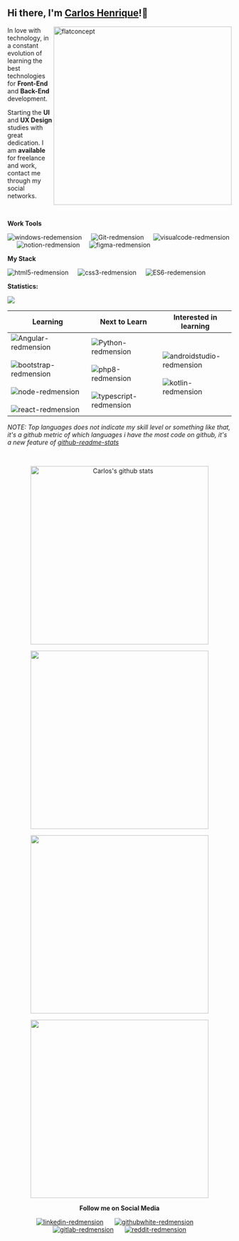 ## Hi there, I'm [Carlos Henrique]()!:punch:

<img src="https://i.ibb.co/zPZrdcM/flatdesignconcept.png" min-width="400px" max-width="400px" width="400px" align="right" alt="flatconcept">
<p align="left">
In love with
technology, in a constant evolution of learning the best technologies for <strong>Front-End</strong>
 and <strong>Back-End</strong> development.
</p>
<p align="left">
Starting the <strong>UI</strong> and <strong>UX Design</strong> studies with great dedication. I am <strong>available</strong> for freelance and work, contact me through my social networks.
</p>
<br>

**Work Tools**
<p></p>
<p align="left"><img src="https://i.ibb.co/NFXK02X/windows-redemension.png" alt="windows-redemension" title="Windows 10" href="#" border="0" />&ensp;&ensp;&ensp;<img src="https://i.ibb.co/6ZQCtTp/Git-redmension.png" alt="Git-redmension" title="Git" href="#" border="0" />&ensp;&ensp;&ensp;<img src="https://i.ibb.co/4VFjd1t/visualcode-redmension.png" alt="visualcode-redmension" title="VS Code" href="#" border="0" />&ensp;&ensp;&ensp;<img src="https://i.ibb.co/jG5GySm/notion-redmension.png" alt="notion-redmension" title="Notion" href="#" border="0" />&ensp;&ensp;&ensp;<img src="https://i.ibb.co/X5NxFBN/figma-redmension.png" alt="figma-redmension" title="Figma" href="#" border="0" /></p>

**My Stack**
<p></p>
<p align="left"><img src="https://i.ibb.co/Q9x7wn0/html5-redmension.png" alt="html5-redmension" title="HTML5" border="0" />&ensp;&ensp;&ensp;<img src="https://i.ibb.co/zZtwrHv/css3-redmension.png" alt="css3-redmension" title="CSS3" border="0" />&ensp;&ensp;&ensp;<img src="https://i.ibb.co/1vZNsFg/ES6-redemension.png" alt="ES6-redemension" title="ECMAScript" border="0" /></p>

**Statistics:**

![](https://komarev.com/ghpvc/?username=devCarlosHenSil&color=blueviolet&style=flat)

<table width="100%">
  <thead>
    <tr>
      <th>Learning</th>
      <th>Next to Learn</th>
      <th>Interested in learning</th>
    </tr>
  </thead>
  <tbody>
    <tr>
      <td>
       <img src="https://i.ibb.co/fSHpZcK/Angular-redmension.png" alt="Angular-redmension" title="Angular" border="0">&ensp;&ensp;&ensp;
                            <img src="https://i.ibb.co/y4khFPj/bootstrap-redmension.png" alt="bootstrap-redmension" title="Bootstrap" border="0">&ensp;&ensp;&ensp;
                            <img src="https://i.ibb.co/Lvq9TXc/node-redmension.png" alt="node-redmension" title="Node.Js" border="0">&ensp;&ensp;&ensp;
                            <img src="https://i.ibb.co/D46tRpV/react-redmension.png" alt="react-redmension" title="React" border="0">
      </td>
      <td>
        <img src="https://i.ibb.co/zZt8gcN/Python-redmension.png" alt="Python-redmension" title="Python" border="0">&ensp;&ensp;&ensp;
        <img src="https://i.ibb.co/R7h4VJP/php8-redmension.png" alt="php8-redmension" title="PHP8" border="0">&ensp;&ensp;&ensp;
        <img src="https://i.ibb.co/TM7HFJb/typescript-redmension.png" alt="typescript-redmension" title="TypeScript" border="0">
      </td>
      <td>
        <img src="https://i.ibb.co/fQP8ZtY/androidstudio-redmension.png" alt="androidstudio-redmension" title="Android Studio" border="0">&ensp;&ensp;&ensp;
        <img src="https://i.ibb.co/YPTFgHF/kotlin-redmension.png" alt="kotlin-redmension" title="Kotlin" border="0">
      </td>       
    </tr>
    
  </tbody>
</table>

_NOTE: Top languages does not indicate my skill level or something like that, it's a github metric of which languages i have the most code on github, it's a new feature of [github-readme-stats](https://github.com/anuraghazra/github-readme-stats)_

<br/>

<center>
    <tr>
      <td><p align="center"><img width="400px" align="center" src="https://github-readme-stats.vercel.app/api?username=devCarlosHenSil&hide_border=true&show_icons=true&include_all_commits=true&theme=synthwave" alt="Carlos's github stats" /></p>
      </td>
    </tr>
      <td><p align="center"><img width="400px" align="center" src="https://github-readme-stats.vercel.app/api/top-langs?username=devCarlosHenSil&hide_border=true&layout=compact&langs_count=20&theme=synthwave" /></p>
      </td>
    <tr>
      <td><p align="center"><img width="400px" align="center" src="https://github-readme-stats.vercel.app/api/wakatime?username=devXcodeZero&hide_border=true&theme=synthwave&langs_count=20&layout=compact&v2&" /> </p>
      </td>
    </tr>
    <tr>
      <td><p align="center"><img width="400px" align="center" src="https://github-readme-streak-stats.herokuapp.com/?user=devCarlosHenSil&hide_border=true&theme=synthwave" /></p>
      </td>
    </tr>

</center>


<p align="center"><strong>Follow me on Social Media</strong></p>
<p></p>
<p align="center"><a href="https://www.linkedin.com/in/carlos-henrique-silva-dev/" target="_blank"><img src="https://i.ibb.co/2sC0pB6/linkedin-redmension.png" alt="linkedin-redmension" title="Linkedin" border="0" /></a>&ensp;&ensp;&ensp;
<a href="https://github.com/devCarlosHenSil"target="_blank"><img src="https://i.ibb.co/23MV8MP/githubwhite-redmension.png" alt="githubwhite-redmension" title="GitHub" border="0" /></a>&ensp;&ensp;&ensp;
<a href="#"target="_blank"><img src="https://i.ibb.co/YdbgMTG/gitlab-redmension.png" alt="gitlab-redmension" title="GitLab" border="0" /></a>&ensp;&ensp;&ensp;
<a href="https://www.reddit.com/user/LendaryStarkS"target="_blank"><img src="https://i.ibb.co/TWnGSvT/reddit-redmension.png" alt="reddit-redmension" title="Reddit" border="0" /></a>